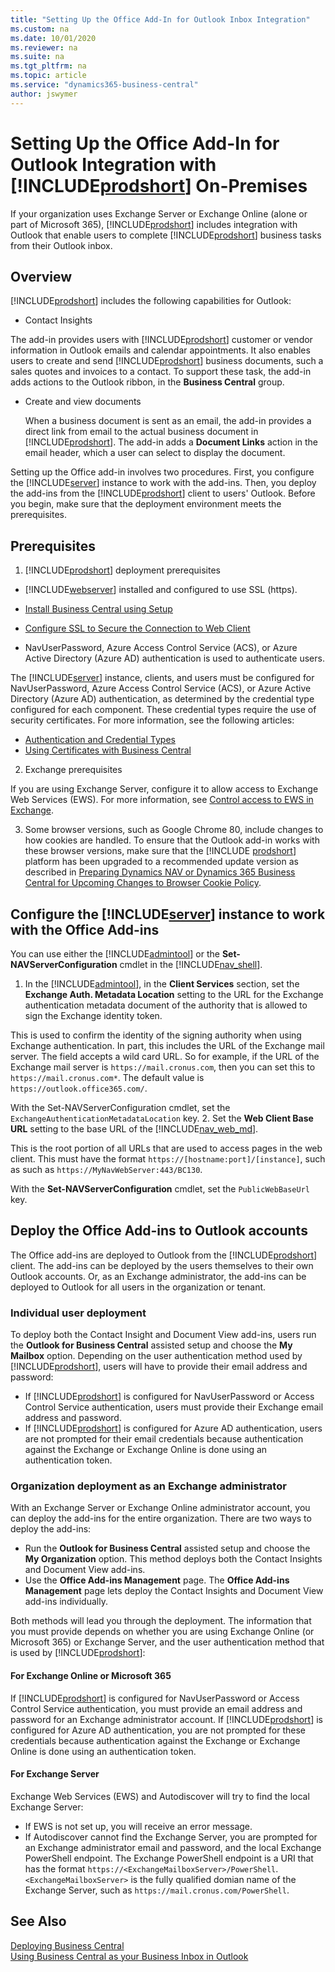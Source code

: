 ```yaml
---
title: "Setting Up the Office Add-In for Outlook Inbox Integration"
ms.custom: na
ms.date: 10/01/2020
ms.reviewer: na
ms.suite: na
ms.tgt_pltfrm: na
ms.topic: article
ms.service: "dynamics365-business-central"
author: jswymer
---
```

# Setting Up the Office Add-In for Outlook Integration with [!INCLUDE[prodshort](../developer/includes/prodshort.md)] On-Premises

If your organization uses Exchange Server or Exchange Online (alone or part of Microsoft 365), [!INCLUDE[prodshort](../developer/includes/prodshort.md)] includes integration with Outlook that enable users to complete [!INCLUDE[prodshort](../developer/includes/prodshort.md)] business tasks from their Outlook inbox.  

## Overview

[!INCLUDE[prodshort](../developer/includes/prodshort.md)] includes the following capabilities for Outlook:

- Contact Insights

 The add-in provides users with [!INCLUDE[prodshort](../developer/includes/prodshort.md)] customer or vendor information in Outlook emails and calendar appointments. It also enables users to create and send [!INCLUDE[prodshort](../developer/includes/prodshort.md)] business documents, such a sales quotes and invoices to a contact. To support these task, the add-in adds actions to the Outlook ribbon, in the **Business Central** group.  

- Create and view documents

  When a business document is sent as an email, the add-in provides a direct link from email to the actual business document in [!INCLUDE[prodshort](../developer/includes/prodshort.md)]. The add-in adds a **Document Links** action in the email header, which a user can select to display the document.  

<!--    ![Office Add-ins for Outlook](../media/OutlookAddinsCallouts.png "Office Add-ins for Outlook")-->

  Setting up the Office add-in involves two procedures. First, you configure the [!INCLUDE[server](../developer/includes/server.md)] instance to work with the add-ins. Then, you deploy the add-ins from the [!INCLUDE[prodshort](../developer/includes/prodshort.md)] client to users' Outlook. Before you begin, make sure that the deployment environment meets the prerequisites.

## Prerequisites

1. [!INCLUDE[prodshort](../developer/includes/prodshort.md)] deployment prerequisites

  - [!INCLUDE[webserver](../developer/includes/webserver.md)] installed and configured to use SSL (https).

  - [Install Business Central using Setup](../deployment/install-using-setup.md)  
  - [Configure SSL to Secure the Connection to Web Client](../deployment/configure-ssl-web-client-connection.md)

  - NavUserPassword, Azure Access Control Service (ACS), or Azure Active Directory (Azure AD) authentication is used to authenticate users. 

  The [!INCLUDE[server](../developer/includes/server.md)] instance, clients, and users must be configured for NavUserPassword, Azure Access Control Service (ACS), or Azure Active Directory (Azure AD) authentication, as determined by the credential type configured for each component.  These credential types require the use of security certificates. For more information, see the following articles:
 
  - [Authentication and Credential Types](users-credential-types.md)  
  - [Using Certificates with Business Central](../deployment/implement-security-certificates-production-environment.md)
2. Exchange prerequisites

  If you are using Exchange Server, configure it to allow access to Exchange Web Services (EWS). For more information, see [Control access to EWS in Exchange](/exchange/client-developer/exchange-web-services/how-to-control-access-to-ews-in-exchange). 

3. Some browser versions, such as Google Chrome 80, include changes to how cookies are handled. To ensure that the Outlook add-in works with these browser versions, make sure that the [!INCLUDE [prodshort](../developer/includes/prodshort.md)] platform has been upgraded to a recommended update version as described in [Preparing Dynamics NAV or Dynamics 365 Business Central for Upcoming Changes to Browser Cookie Policy](../administration/prepare-for-cookie-samesite-policy.md).


## Configure the [!INCLUDE[server](../developer/includes/server.md)] instance to work with the Office Add-ins

You can use either the [!INCLUDE[admintool](../developer/includes/admintool.md)] or the **Set-NAVServerConfiguration** cmdlet in the [!INCLUDE[nav_shell](../developer/includes/nav_shell_md.md)].

1. In the [!INCLUDE[admintool](../developer/includes/admintool.md)], in the **Client Services** section, set the **Exchange Auth. Metadata Location** setting to the URL for the Exchange authentication metadata document of the authority that is allowed to sign the Exchange identity token.

 This is used to confirm the identity of the signing authority when using Exchange authentication. In part, this includes the URL of the Exchange mail server. The field accepts a wild card URL. So for example, if the URL of the Exchange mail server is ```https://mail.cronus.com```, then you can set this to ```https://mail.cronus.com*```. The default value is ```https://outlook.office365.com/```.
 
  With the Set-NAVServerConfiguration cmdlet, set the ```ExchangeAuthenticationMetadataLocation``` key.
2. Set the **Web Client Base URL** setting to the base URL of the [!INCLUDE[nav_web_md](../developer/includes/nav_web_md.md)].

 This is the root portion of all URLs that are used to access pages in the web client. This must have the format `https://[hostname:port]/[instance]`, such as such as `https://MyNavWebServer:443/BC130`.

 With the **Set-NAVServerConfiguration** cmdlet, set the ```PublicWebBaseUrl``` key.

## Deploy the Office Add-ins to Outlook accounts 
The Office add-ins are deployed to Outlook from the [!INCLUDE[prodshort](../developer/includes/prodshort.md)] client. The add-ins can be deployed by the users themselves to their own Outlook accounts. Or, as an Exchange administrator, the add-ins can be deployed to Outlook for all users in the organization or tenant.

### Individual user deployment

To deploy both the Contact Insight and Document View add-ins, users run the **Outlook for Business Central** assisted setup and choose the **My Mailbox** option. Depending on the user authentication method used by [!INCLUDE[prodshort](../developer/includes/prodshort.md)], users will have to provide their email address and password:
 
- If [!INCLUDE[prodshort](../developer/includes/prodshort.md)] is configured for NavUserPassword or Access Control Service authentication, users must provide their Exchange email address and password.
- If [!INCLUDE[prodshort](../developer/includes/prodshort.md)] is configured for Azure AD authentication, users are not prompted for their email credentials because authentication against the Exchange or Exchange Online is done using an authentication token.

### Organization deployment as an Exchange administrator

With an Exchange Server or Exchange Online administrator account, you can deploy the add-ins for the entire organization. There are two ways to deploy the add-ins:

- Run the **Outlook for Business Central** assisted setup and choose the **My Organization** option. This method deploys both the Contact Insights and Document View add-ins.
- Use the **Office Add-ins Management** page. The **Office Add-ins Management** page lets deploy  the Contact Insights and Document View add-ins individually.

Both methods will lead you through the deployment. The information that you must provide depends on whether you are using Exchange Online (or Microsoft 365) or Exchange Server, and the user authentication method that is used by [!INCLUDE[prodshort](../developer/includes/prodshort.md)]:

#### For Exchange Online or Microsoft 365

If [!INCLUDE[prodshort](../developer/includes/prodshort.md)] is configured for NavUserPassword or Access Control Service authentication, you must provide an email address and password for an Exchange administrator account. If [!INCLUDE[prodshort](../developer/includes/prodshort.md)] is configured for Azure AD authentication, you are not prompted for these credentials because authentication against the Exchange or Exchange Online is done using an authentication token.

#### For Exchange Server

Exchange Web Services (EWS) and Autodiscover will try to find the local Exchange Server:

- If EWS is not set up, you will receive an error message.
- If Autodiscover cannot find the Exchange Server, you are prompted for an Exchange administrator email and password, and the local Exchange PowerShell endpoint. The Exchange PowerShell endpoint is a URI that has the format ```https://<ExchangeMailboxServer>/PowerShell```.  ```<ExchangeMailboxServer>``` is the fully qualified domian name of the Exchange Server, such as ```https://mail.cronus.com/PowerShell```.  

## See Also  

[Deploying Business Central](../deployment/deployment.md)  
[Using Business Central as your Business Inbox in Outlook](/dynamics365/business-central/admin-outlook?toc=/dynamics365/business-central/dev-itpro/toc.json)  
